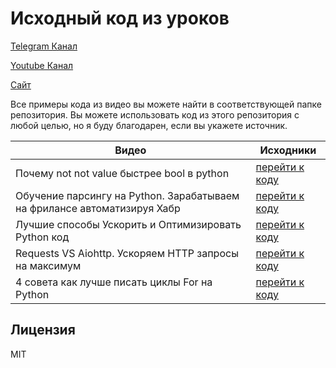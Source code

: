 # Исходный код из уроков

[Telegram Канал](https://t.me/+67VbFcnlQJ80MjFh)

[Youtube Канал](https://www.youtube.com/@zproger/videos)

[Сайт](https://www.zproger-school.com/)

Все примеры кода из видео вы можете найти в соответствующей папке репозитория.
Вы можете использовать код из этого репозитория с любой целью, но я буду благодарен,
если вы укажете источник.

| Видео | Исходники |
| ------ | ------ |
| Почему not not value быстрее bool в python | [перейти к коду](videos/почему_not_not_value_быстрее_bool_в_python) |
| Обучение парсингу на Python. Зарабатываем на фрилансе автоматизируя Хабр | [перейти к коду](videos/обучение_парсингу_на_python_хабр) |
| Лучшие способы Ускорить и Оптимизировать Python код | [перейти к коду](videos/лучшие_способы_ускорить_python_код) |
| Requests VS Aiohttp. Ускоряем HTTP запросы на максимум | [перейти к коду](videos/requests_vs_aiohttp) |
| 4 совета как лучше писать циклы For на Python | [перейти к коду](videos/4_совета_как_лучше_писать_циклы_for) |


## Лицензия

MIT

